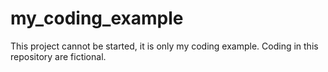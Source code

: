 # my_coding_example
This project cannot be started, it is only my coding example. Coding in this repository are fictional.
